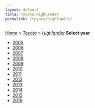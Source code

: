 ```yaml
---
layout: default
title: Toyota Highlander
permalink: /toyota/highlander/
---
```

[*Home*](/) > [*Toyota*](/toyota/) > [*Highlander*](/toyota/highlander/)
**Select year**
- [2005](/toyota/highlander/2005/)
- [2006](/toyota/highlander/2006/)
- [2007](/toyota/highlander/2007/)
- [2008](/toyota/highlander/2008/)
- [2009](/toyota/highlander/2009/)
- [2010](/toyota/highlander/2010/)
- [2011](/toyota/highlander/2011/)
- [2012](/toyota/highlander/2012/)
- [2013](/toyota/highlander/2013/)
- [2014](/toyota/highlander/2014/)
- [2015](/toyota/highlander/2015/)
- [2016](/toyota/highlander/2016/)